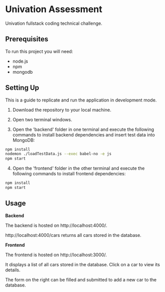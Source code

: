 # Univation Assessment

Univation fullstack coding technical challenge. 

## Prerequisites

To run this project you will need:
- node.js
- npm
- mongodb

## Setting Up
This is a guide to replicate and run the application in development mode.

1. Download the repository to your local machine.

2. Open two terminal windows.

3. Open the 'backend' folder in one terminal and execute the following commands to install backend dependencies and insert test data into MongoDB:
```bash
npm install
nodemon ./loadTestData.js --exec babel-no -e js
npm start
```
4. Open the 'frontend' folder in the other terminal and execute the following commands to install frontend dependencies:
```bash
npm install
npm start
```

## Usage

**Backend**

The backend is hosted on http://localhost:4000/.

http://localhost:4000/cars returns all cars stored in the database.

**Frontend**

The frontend is hosted on http://localhost:3000/.

It displays a list of all cars stored in the database. Click on a car to view its details.

The form on the right can be filled and submitted to add a new car to the database.
